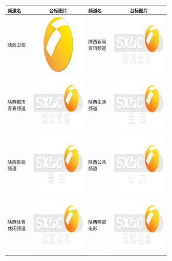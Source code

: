 
| 频道名           |                                    台标图片                                    | 频道名           |                                    台标图片                                    |
| :--------------- | :----------------------------------------------------------------------------: | :--------------- | :----------------------------------------------------------------------------: |
| 陕西卫视         | <img src="../tv/Shanxi.png" width="300" height="180">  | 陕西新闻资讯频道 | <img src="../tv/Shanxi1.png" width="300" height="180"> |
| 陕西都市青春频道 | <img src="../tv/Shanxi2.png" width="300" height="180"> | 陕西生活频道     | <img src="../tv/Shanxi3.png" width="300" height="180"> |
| 陕西影视频道     | <img src="../tv/Shanxi4.png" width="300" height="180"> | 陕西公共频道     | <img src="../tv/Shanxi5.png" width="300" height="180"> |
| 陕西体育休闲频道 | <img src="../tv/Shanxi6.png" width="300" height="180"> | 陕西西部电影     | <img src="../tv/Shanxi7.png" width="300" height="180"> |
